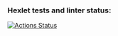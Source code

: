 ### Hexlet tests and linter status:
[![Actions Status](https://github.com/Rasalhague2020/python-project-lvl1/workflows/hexlet-check/badge.svg)](https://github.com/Rasalhague2020/python-project-lvl1/actions)